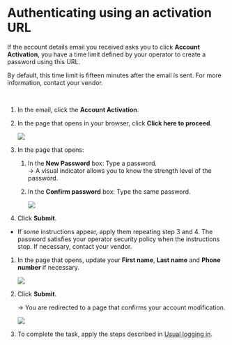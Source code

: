# Authenticating using an activation URL

If the account details email you received asks you to click **Account
Activation**, you have a time limit defined by your operator to create a
password using this URL.

By default, this time limit is fifteen minutes after the email is sent.
For more information, contact your vendor.

 

1.  In the email, click the **Account Activation**.

2.  In the page that opens in your browser, click **Click here to
    proceed**.

    <img src="../_images/logging-in-for-the-first-time-1.png" border="0" />

3.  In the page that opens:

    1.  In the **New Password** box: Type a password.  
        -\> A visual indicator allows you to know the strength level of
        the password.

    2.  In the **Confirm password** box: Type the same password.

        <img src="../_images/logging-in-for-the-first-time-2.png" border="0" />

4.  Click **Submit**.

- If some instructions appear, apply them repeating step 3 and 4. The
  password satisfies your operator security policy when the instructions
  stop. If necessary, contact your vendor.

1.  In the page that opens, update your **First name**, **Last name**
    and **Phone number** if necessary.

    <img src="../_images/logging-in-for-the-first-time-3.png" border="0" />

2.  Click **Submit**.

    -\> You are redirected to a page that confirms your account
    modification.

    <img src="../_images/logging-in-for-the-first-time-4.png" border="0" />

3.  To complete the task, apply the steps described in [Usual logging in](../usual-logging-in).
